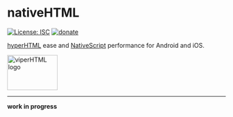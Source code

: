 # nativeHTML

[![License: ISC](https://img.shields.io/badge/License-ISC-yellow.svg)](https://opensource.org/licenses/ISC) [![donate](https://img.shields.io/badge/$-donate-ff69b4.svg?maxAge=2592000&style=flat)](https://github.com/WebReflection/donate)

[hyperHTML](https://github.com/WebReflection/hyperHTML) ease and [NativeScript](https://www.nativescript.org/) performance for Android and iOS.

<img alt="viperHTML logo" src="https://webreflection.github.io/hyperHTML/logo/nativehtml.svg" width="116" height="81">

- - -

**work in progress**